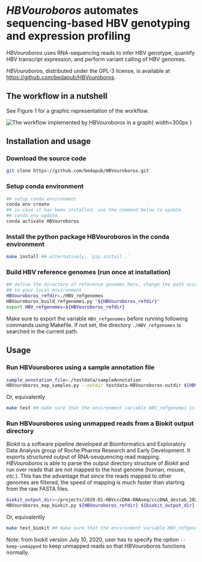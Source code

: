 *HBVouroboros* automates sequencing-based HBV genotyping and expression profiling
===

*HBVouroboros* uses RNA-sequencing reads to infer HBV genotype, quantify HBV
transcript expression, and perform variant calling of HBV genomes.

*HBVouroboros*, distributed under the GPL-3 license, is available at
https://github.com/bedapub/HBVouroboros.

## The workflow in a nutshell

See Figure 1 for a graphic representation of the workflow.

![The workflow implemented by *HBVouroboros* in a graph](gv/HBVouroboros.svg){ width=300px }

## Installation and usage

### Download the source code

```bash
git clone https://github.com/bedapub/HBVouroboros.git
```

### Setup conda environment

```bash
## setup conda environment
conda env create
## in case it has been installed, use the command below to update
## conda env update
conda activate HBVouroboros
```
### Install the python package HBVouroboros in the conda environment

```bash
make install ## alternatively, `pip install .`
```

### Build HBV reference genomes (run once at installation)

```bash
## define the directory of reference genomes here, change the path according
## to your local environment
HBVouroboros_refdir=./HBV_refgenomes
HBVouroboros_build_refgenomes.py "${HBVouroboros_refdir}"
export HBV_refgenomes=${HBVouroboros_refdir}
```

Make sure to export the variable `HBV_refgenomes` before running following commands using Makefile. If not set, the directory `./HBV_refgenomes` is searched in the current path.

## Usage

### Run HBVouroboros using a sample annotation file

```bash
sample_annotation_file=./testdata/sampleAnnotation
HBVouroboros_map_samples.py --outdir testdata-HBVouroboros-outdir ${HBVouroboros_refdir} ${sample_annotation_file}
```

Or, equivalently

```bash
make test ## make sure that the environment variable HBV_refgenomes is set
```

### Run HBVouroboros using unmapped reads from a Biokit output directory

*Biokit* is a software pipeline developed at Bioinformatics and Exploratory Data Analysis group of Roche Pharma Research and Early Development. It exports structured output of RNA-seuquencing read mapping. *HBVouroboros* is able to parse the output directory structure of *Biokit* and run over reads that are not mapped to the host genome (human, mouse, *etc.*). This has the advantage that since the reads mapped to other genomes are filtered, the speed of mapping is much faster than starting from the raw FASTA files.

```bash
biokit_output_dir=~/projects/2020-01-HBVcccDNA-RNAseq/cccDNA_destab_202002/biokit_outdir_cccDNA_destab_PHH_202002
HBVouroboros_map_biokit.py ${HBVouroboros_refdir} ${biokit_output_dir}
```

Or, equivalently

```bash
make test_biokit ## make sure that the environment variable HBV_refgenomes is set
```

Note: from biokit version July 10, 2020, user has to specify the option
`--keep-unmapped` to keep unmapped reads so that HBVouroboros functions
normally.
